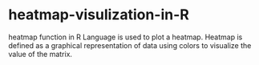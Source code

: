 # heatmap-visulization-in-R
heatmap function in R Language is used to plot a heatmap. Heatmap is defined as a graphical representation of data using colors to visualize the value of the matrix. 
